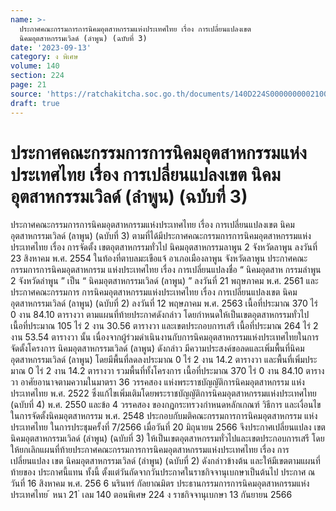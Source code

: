 ```yaml
---
name: >-
  ประกาศคณะกรรมการการนิคมอุตสาหกรรมแห่งประเทศไทย เรื่อง การเปลี่ยนแปลงเขต
  นิคมอุตสาหกรรมเวิลด์ (ลำพูน) (ฉบับที่ 3)
date: '2023-09-13'
category: ง พิเศษ
volume: 140
section: 224
page: 21
source: 'https://ratchakitcha.soc.go.th/documents/140D224S0000000002100.pdf'
draft: true
---
```


# ประกาศคณะกรรมการการนิคมอุตสาหกรรมแห่งประเทศไทย เรื่อง การเปลี่ยนแปลงเขต นิคมอุตสาหกรรมเวิลด์ (ลำพูน) (ฉบับที่ 3)

ประกาศคณะกรรมการการนิคมอุตสาหกรรมแห่งประเทศไทย เรื่อง การเปลี่ยนแปลงเขต นิคมอุตสาหกรรมเวิลด์ (ลาพูน) (ฉบับที่ 3) ตามที่ได้มีประกาศคณะกรรมการการนิคมอุตสาหกรรมแห่งประเทศไทย เรื่อง การจัดตั้ง เขตอุตสาหกรรมทั่วไป นิคมอุตสาหกรรมลาพูน 2 จังหวัดลาพูน ลงวันที่ 23 สิงหาคม พ.ศ. 2554 ในท้องที่ตาบลมะเขือแจ้ อาเภอเมืองลาพูน จังหวัดลาพูน ประกาศคณะกรรมการการนิคมอุตสาหกรรม แห่งประเทศไทย เรื่อง การเปลี่ยนแปลงชื่อ “ นิคมอุตสาห กรรมลำพูน 2 จังหวัดลำพูน ” เป็น “ นิคมอุตสาหกรรมเวิลด์ (ลาพูน) ” ลงวันที่ 21 พฤษภาคม พ.ศ. 2561 และประกาศคณะกรรมการ การนิคมอุตสาหกรรมแห่งประเทศไทย เรื่อง การเปลี่ยนแปลงเขต นิคมอุตสาหกรรมเวิลด์ (ลาพูน) (ฉบับที่ 2) ลงวันที่ 12 พฤษภาคม พ.ศ. 2563 เนื้อที่ประมาณ 370 ไร่ 0 งาน 84.10 ตารางวา ตามแผนที่ท้ายประกาศดังกล่าว โดยกำหนดให้เป็นเขตอุตสาหกรรมทั่วไป เนื้อที่ประมาณ 105 ไร่ 2 งาน 30.56 ตารางวา และเขตประกอบการเสรี เนื้อที่ประมาณ 264 ไร่ 2 งาน 53.54 ตารางวา นั้น เนื่องจากผู้ร่วมดำเนินงานกับการนิคมอุตสาหกรรมแห่งประเทศไทยในการจัดตั้งโครงการ นิคมอุตสาหกรรมเวิลด์ (ลาพูน) ดังกล่าว มีความประสงค์ขอลดและเพิ่มพื้นที่นิคมอุตสาหกรรมเวิลด์ (ลาพูน) โดยมีพื้นที่ลดลงประมาณ 0 ไร่ 2 งาน 14.2 ตารางวา และพื้นที่เพิ่มประ มาณ 0 ไร่ 2 งาน 14.2 ตารางวา รวมพื้นที่ทั้งโครงการ เนื้อที่ประมาณ 370 ไร่ 0 งาน 84.10 ตารางวา อาศัยอานาจตามความในมาตรา 36 วรรคสอง แห่งพระราชบัญญัติการนิคมอุตสาหกรรม แห่งประเทศไทย พ.ศ. 2522 ซึ่งแก้ไขเพิ่มเติมโดยพระราชบัญญัติการนิคมอุตสาหกรรมแห่งประเทศไทย (ฉบับที่ 4) พ.ศ. 2550 และข้อ 4 วรรคสอง ของกฎกระทรวงกำหนดหลักเกณฑ์ วิธีการ และเงื่อนไข ในการจัดตั้งนิคมอุตสาหกรรม พ.ศ. 2548 ประกอบกับมติคณะกรรมการการนิคมอุตสาหกรรม แห่งประเทศไทย ในการประชุมครั้งที่ 7/2566 เมื่อวันที่ 20 มิถุนายน 2566 จึงประกาศเปลี่ยนแปลง เขต นิคมอุตสาหกรรมเวิลด์ (ลำพูน) (ฉบับที่ 3) ให้เป็นเขตอุตสาหกรรมทั่วไปและเขตประกอบการเสรี โดยให้ยกเลิกแผนที่ท้ายประกาศคณะกรรมการการนิคมอุตสาหกรรมแห่งประเทศไทย เรื่อง การเปลี่ยนแปลง เขต นิคมอุตสาหกรรมเวิลด์ (ลำพูน) (ฉบับที่ 2) ดังกล่าวข้างต้น และให้มีเขตตามแผนที่ท้ายของ ประกาศนี้แทน ทั้งนี้ ตั้งแต่วันถัดจากวันประกาศในราชกิจจานุเบกษาเป็นต้นไป ประกาศ ณ วันที่ 16 สิงหาคม พ.ศ. 256 6 นรินทร์ กัลยาณมิตร ประธานกรรมการการนิคมอุตสาหกรรมแห่งประเทศไทย ้ หนา 21 ่ เลม 140 ตอนพิเศษ 224 ง ราชกิจจานุเบกษา 13 กันยายน 2566

